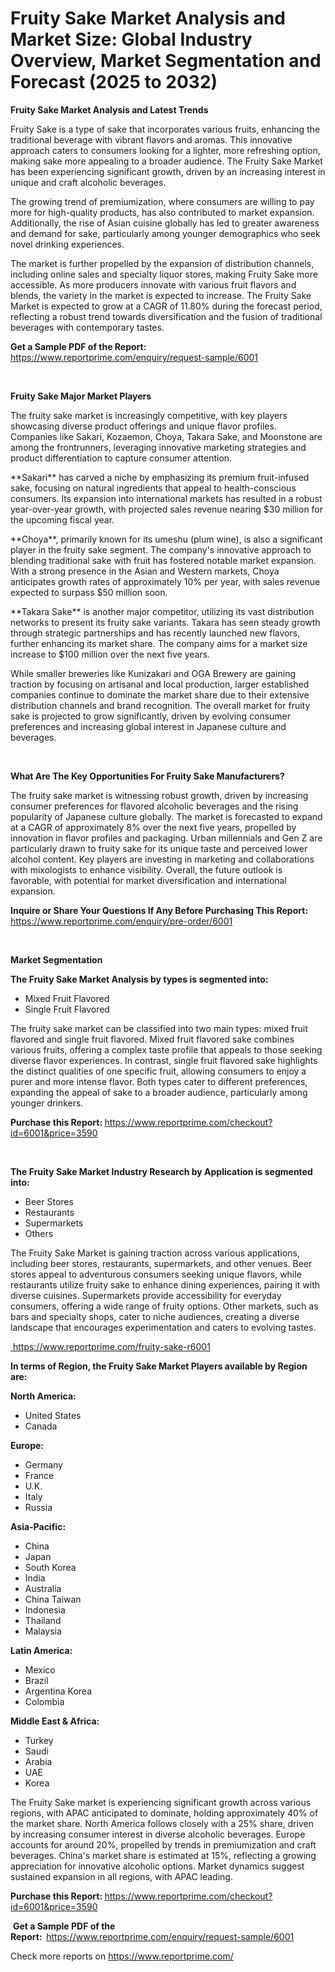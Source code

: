 <p><h1>Fruity Sake Market Analysis and Market Size: Global Industry Overview, Market Segmentation and Forecast (2025 to 2032)</h1></p><p><strong>Fruity Sake Market Analysis and Latest Trends</strong></p>
<p><p>Fruity Sake is a type of sake that incorporates various fruits, enhancing the traditional beverage with vibrant flavors and aromas. This innovative approach caters to consumers looking for a lighter, more refreshing option, making sake more appealing to a broader audience. The Fruity Sake Market has been experiencing significant growth, driven by an increasing interest in unique and craft alcoholic beverages. </p><p>The growing trend of premiumization, where consumers are willing to pay more for high-quality products, has also contributed to market expansion. Additionally, the rise of Asian cuisine globally has led to greater awareness and demand for sake, particularly among younger demographics who seek novel drinking experiences. </p><p>The market is further propelled by the expansion of distribution channels, including online sales and specialty liquor stores, making Fruity Sake more accessible. As more producers innovate with various fruit flavors and blends, the variety in the market is expected to increase. The Fruity Sake Market is expected to grow at a CAGR of 11.80% during the forecast period, reflecting a robust trend towards diversification and the fusion of traditional beverages with contemporary tastes.</p></p>
<p><strong>Get a Sample PDF of the Report:&nbsp;</strong> <a href="https://www.reportprime.com/enquiry/request-sample/6001?utm_campaign=2214&utm_medium=2&utm_source=Github&utm_content=ia&utm_term=19032025&utm_id=fruity-sake">https://www.reportprime.com/enquiry/request-sample/6001</a></p>
<p>&nbsp;</p>
<p><strong>Fruity Sake Major Market Players</strong></p>
<p><p>The fruity sake market is increasingly competitive, with key players showcasing diverse product offerings and unique flavor profiles. Companies like Sakari, Kozaemon, Choya, Takara Sake, and Moonstone are among the frontrunners, leveraging innovative marketing strategies and product differentiation to capture consumer attention.</p><p>**Sakari** has carved a niche by emphasizing its premium fruit-infused sake, focusing on natural ingredients that appeal to health-conscious consumers. Its expansion into international markets has resulted in a robust year-over-year growth, with projected sales revenue nearing $30 million for the upcoming fiscal year.</p><p>**Choya**, primarily known for its umeshu (plum wine), is also a significant player in the fruity sake segment. The company's innovative approach to blending traditional sake with fruit has fostered notable market expansion. With a strong presence in the Asian and Western markets, Choya anticipates growth rates of approximately 10% per year, with sales revenue expected to surpass $50 million soon.</p><p>**Takara Sake** is another major competitor, utilizing its vast distribution networks to present its fruity sake variants. Takara has seen steady growth through strategic partnerships and has recently launched new flavors, further enhancing its market share. The company aims for a market size increase to $100 million over the next five years.</p><p>While smaller breweries like Kunizakari and OGA Brewery are gaining traction by focusing on artisanal and local production, larger established companies continue to dominate the market share due to their extensive distribution channels and brand recognition. The overall market for fruity sake is projected to grow significantly, driven by evolving consumer preferences and increasing global interest in Japanese culture and beverages.</p></p>
<p>&nbsp;</p>
<p><strong>What Are The Key Opportunities For Fruity Sake Manufacturers?</strong></p>
<p><p>The fruity sake market is witnessing robust growth, driven by increasing consumer preferences for flavored alcoholic beverages and the rising popularity of Japanese culture globally. The market is forecasted to expand at a CAGR of approximately 8% over the next five years, propelled by innovation in flavor profiles and packaging. Urban millennials and Gen Z are particularly drawn to fruity sake for its unique taste and perceived lower alcohol content. Key players are investing in marketing and collaborations with mixologists to enhance visibility. Overall, the future outlook is favorable, with potential for market diversification and international expansion.</p></p>
<p><strong>Inquire or Share Your Questions If Any Before Purchasing This Report:</strong> <a href="https://www.reportprime.com/enquiry/pre-order/6001?utm_campaign=2214&utm_medium=2&utm_source=Github&utm_content=ia&utm_term=19032025&utm_id=fruity-sake">https://www.reportprime.com/enquiry/pre-order/6001</a></p>
<p>&nbsp;</p>
<p><strong>Market Segmentation</strong></p>
<p><strong>The Fruity Sake Market Analysis by types is segmented into:</strong></p>
<p><ul><li>Mixed Fruit Flavored</li><li>Single Fruit Flavored</li></ul></p>
<p><p>The fruity sake market can be classified into two main types: mixed fruit flavored and single fruit flavored. Mixed fruit flavored sake combines various fruits, offering a complex taste profile that appeals to those seeking diverse flavor experiences. In contrast, single fruit flavored sake highlights the distinct qualities of one specific fruit, allowing consumers to enjoy a purer and more intense flavor. Both types cater to different preferences, expanding the appeal of sake to a broader audience, particularly among younger drinkers.</p></p>
<p><strong>Purchase this Report:&nbsp;</strong><a href="https://www.reportprime.com/checkout?id=6001&price=3590&utm_campaign=2214&utm_medium=2&utm_source=Github&utm_content=ia&utm_term=19032025&utm_id=fruity-sake">https://www.reportprime.com/checkout?id=6001&price=3590</a></p>
<p>&nbsp;</p>
<p><strong>The Fruity Sake Market Industry Research by Application is segmented into:</strong></p>
<p><ul><li>Beer Stores</li><li>Restaurants</li><li>Supermarkets</li><li>Others</li></ul></p>
<p><p>The Fruity Sake Market is gaining traction across various applications, including beer stores, restaurants, supermarkets, and other venues. Beer stores appeal to adventurous consumers seeking unique flavors, while restaurants utilize fruity sake to enhance dining experiences, pairing it with diverse cuisines. Supermarkets provide accessibility for everyday consumers, offering a wide range of fruity options. Other markets, such as bars and specialty shops, cater to niche audiences, creating a diverse landscape that encourages experimentation and caters to evolving tastes.</p></p>
<p><a href="https://www.reportprime.com/fruity-sake-r6001?utm_campaign=2214&utm_medium=2&utm_source=Github&utm_content=ia&utm_term=19032025&utm_id=fruity-sake">&nbsp;https://www.reportprime.com/fruity-sake-r6001</a></p>
<p><strong>In terms of Region, the Fruity Sake Market Players available by Region are:</strong></p>
<p>
    <p> <strong> North America: </strong>
        <ul>
            <li>United States</li>
            <li>Canada</li>
        </ul>
        </p> 
    <p> <strong> Europe: </strong>
        <ul>
            <li>Germany</li>
            <li>France</li>
            <li>U.K.</li>
            <li>Italy</li>
            <li>Russia</li>
        </ul>
        </p> 
    <p> <strong> Asia-Pacific: </strong>
        <ul>
            <li>China</li>
            <li>Japan</li>
            <li>South Korea</li>
            <li>India</li>
            <li>Australia</li>
            <li>China Taiwan</li>
            <li>Indonesia</li>
            <li>Thailand</li>
            <li>Malaysia</li>
        </ul>
        </p> 
    <p> <strong> Latin America: </strong>
        <ul>
            <li>Mexico</li>
            <li>Brazil</li>
            <li>Argentina Korea</li>
            <li>Colombia</li>
        </ul>
        </p> 
    <p> <strong> Middle East & Africa: </strong>
        <ul>
            <li>Turkey</li>
            <li>Saudi</li>
            <li>Arabia</li>
            <li>UAE</li>
            <li>Korea</li>
        </ul>
    </p>
    </p>
<p><p>The Fruity Sake market is experiencing significant growth across various regions, with APAC anticipated to dominate, holding approximately 40% of the market share. North America follows closely with a 25% share, driven by increasing consumer interest in diverse alcoholic beverages. Europe accounts for around 20%, propelled by trends in premiumization and craft beverages. China's market share is estimated at 15%, reflecting a growing appreciation for innovative alcoholic options. Market dynamics suggest sustained expansion in all regions, with APAC leading.</p></p>
<p><strong>Purchase this Report: </strong><a href="https://www.reportprime.com/checkout?id=6001&price=3590&utm_campaign=2214&utm_medium=2&utm_source=Github&utm_content=ia&utm_term=19032025&utm_id=fruity-sake">https://www.reportprime.com/checkout?id=6001&price=3590</a></p>
<p>&nbsp;<strong>Get a Sample PDF of the Report:&nbsp;&nbsp;</strong><a href="https://www.reportprime.com/enquiry/request-sample/6001?utm_campaign=2214&utm_medium=2&utm_source=Github&utm_content=ia&utm_term=19032025&utm_id=fruity-sake">https://www.reportprime.com/enquiry/request-sample/6001</a></p>
<p><strong></strong></p>
<p>Check more reports on <a href="https://www.reportprime.com/?utm_campaign=2214&utm_medium=2&utm_source=Github&utm_content=ia&utm_term=19032025&utm_id=fruity-sake">https://www.reportprime.com/</a></p>